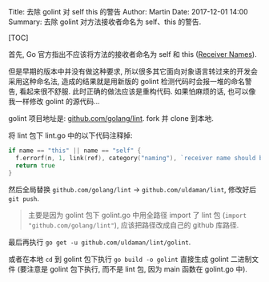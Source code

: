 Title: 去除 golint 对 self this 的警告
Author: Martin
Date: 2017-12-01 14:00
Summary: 去除 golint 对方法接收者命名为 self、this 的警告.

[TOC]

首先, Go 官方指出不应该将方法的接收者命名为 self 和 this ([Receiver Names](https://github.com/golang/go/wiki/CodeReviewComments#receiver-names)).

但是早期的版本中并没有做这种要求, 所以很多其它面向对象语言转过来的开发会采用这种命名法, 造成的结果就是用新版的 golint 检测代码时会报一堆的命名警告, 看起来很不舒服. 此时正确的做法应该是重构代码. 如果怕麻烦的话, 也可以像我一样修改 golint 的源代码...

golint 项目地址是: [github.com/golang/lint](https://github.com/golang/lint). fork 并 clone 到本地.

将 lint 包下 lint.go 中的以下代码注释掉:

```go
if name == "this" || name == "self" {
  f.errorf(n, 1, link(ref), category("naming"), `receiver name should be a reflection of its identity; don't use generic names such as "this" or "self"`)
  return true
}
```

然后全局替换 `github.com/golang/lint` \-\> `github.com/uldaman/lint`, 修改好后 `git push`.

> 主要是因为 golint 包下 golint.go 中用全路径 import 了 lint 包 (`import "github.com/golang/lint"`), 应该把路径改成自己的 github 库路径.

最后再执行 `go get -u github.com/uldaman/lint/golint`.

或者在本地 `cd` 到 golint 包下执行 `go build -o golint` 直接生成 golint 二进制文件 (要注意是 golint 包下执行, 而不是 lint 包, 因为 main 函数在 golint.go 中).
